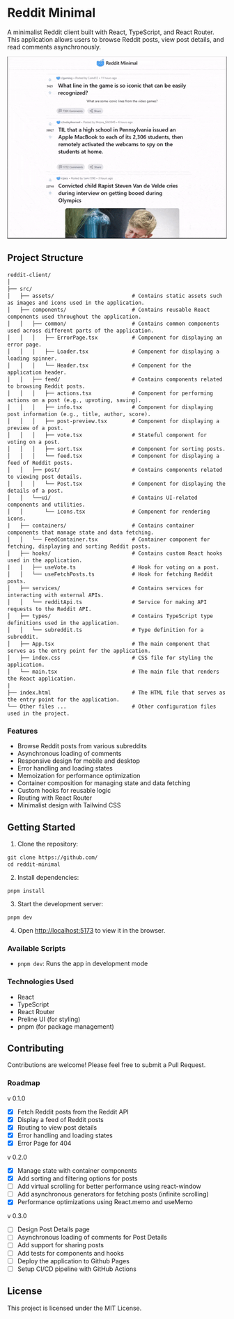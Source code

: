 # Reddit Minimal

A minimalist Reddit client built with React, TypeScript, and React Router. This application allows users to browse Reddit posts, view post details, and read comments asynchronously.

![Reddit-Minimal](public/reddit-minimal.gif)

## Project Structure

```
reddit-client/
│
├── src/
│   ├── assets/                         # Contains static assets such as images and icons used in the application.
│   ├── components/                     # Contains reusable React components used throughout the application.
│   │   ├── common/                     # Contains common components used across different parts of the application.
│   │   │   ├── ErrorPage.tsx           # Component for displaying an error page.
│   │   │   ├── Loader.tsx              # Component for displaying a loading spinner.
│   │   │   └── Header.tsx              # Component for the application header.
│   │   ├── feed/                       # Contains components related to browsing Reddit posts.
│   │   │   ├── actions.tsx             # Component for performing actions on a post (e.g., upvoting, saving).
│   │   │   ├── info.tsx                # Component for displaying post information (e.g., title, author, score).
│   │   │   ├── post-preview.tsx        # Component for displaying a preview of a post.
│   │   │   ├── vote.tsx                # Stateful component for voting on a post.
│   │   │   ├── sort.tsx                # Component for sorting posts.
│   │   │   └── feed.tsx                # Component for displaying a feed of Reddit posts.
│   │   ├── post/                       # Contains components related to viewing post details.
│   │   │   └── Post.tsx                # Component for displaying the details of a post.
│   │   └──ui/                          # Contains UI-related components and utilities.
│   │       └── icons.tsx               # Component for rendering icons.
|   ├── containers/                     # Contains container components that manage state and data fetching.
│   │   └── FeedContainer.tsx           # Container component for fetching, displaying and sorting Reddit posts.
│   ├── hooks/                          # Contains custom React hooks used in the application.
|   |   ├── useVote.ts                  # Hook for voting on a post.
│   │   └── useFetchPosts.ts            # Hook for fetching Reddit posts.
│   ├── services/                       # Contains services for interacting with external APIs.
│   │   └── redditApi.ts                # Service for making API requests to the Reddit API.
│   ├── types/                          # Contains TypeScript type definitions used in the application.
│   │   └── subreddit.ts                # Type definition for a subreddit.
│   ├── App.tsx                         # The main component that serves as the entry point for the application.
│   ├── index.css                       # CSS file for styling the application.
│   └── main.tsx                        # The main file that renders the React application.
|
├── index.html                          # The HTML file that serves as the entry point for the application.
└── Other files ...                     # Other configuration files used in the project.
```

### Features

- Browse Reddit posts from various subreddits
- Asynchronous loading of comments
- Responsive design for mobile and desktop
- Error handling and loading states
- Memoization for performance optimization
- Container composition for managing state and data fetching
- Custom hooks for reusable logic
- Routing with React Router
- Minimalist design with Tailwind CSS

## Getting Started

1. Clone the repository:
  ```
  git clone https://github.com/
  cd reddit-minimal
  ```

2. Install dependencies:
  ```
  pnpm install
  ```

3. Start the development server:
  ```
  pnpm dev
  ```

4. Open [http://localhost:5173](http://localhost:5173) to view it in the browser.

### Available Scripts

- `pnpm dev`: Runs the app in development mode

### Technologies Used

- React
- TypeScript
- React Router
- Preline UI (for styling)
- pnpm (for package management)

## Contributing

Contributions are welcome! Please feel free to submit a Pull Request.

### Roadmap

v 0.1.0
- [x] Fetch Reddit posts from the Reddit API
- [x] Display a feed of Reddit posts
- [x] Routing to view post details
- [x] Error handling and loading states
- [x] Error Page for 404

v 0.2.0
- [x] Manage state with container components
- [x] Add sorting and filtering options for posts
- [ ] Add virtual scrolling for better performance using react-window
- [ ] Add asynchronous generators for fetching posts (infinite scrolling)
- [x] Performance optimizations using React.memo and useMemo

v 0.3.0
- [ ] Design Post Details page
- [ ] Asynchronous loading of comments for Post Details
- [ ] Add support for sharing posts
- [ ] Add tests for components and hooks
- [ ] Deploy the application to Github Pages
- [ ] Setup CI/CD pipeline with GitHub Actions

## License

This project is licensed under the MIT License.

